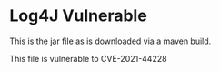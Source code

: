 # Log4J Vulnerable

This is the jar file as is downloaded via a maven build.

This file is vulnerable to CVE-2021-44228